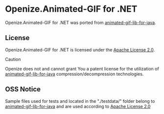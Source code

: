 # Openize.Animated-GIF for .NET

Openize.Animated-GIF for .NET was ported from [animated-gif-lib-for-java](https://github.com/rtyley/animated-gif-lib-for-java.git).

## License
Openize.Animated-GIF for .NET is licensed under the [Apache License 2.0](LICENSE).

> [!CAUTION]
> Openize does not and cannot grant You a patent license for the utilization of [animated-gif-lib-for-java](https://github.com/rtyley/animated-gif-lib-for-java.git) compression/decompression technologies.

## OSS Notice
Sample files used for tests and located in the "./testdata/" folder belong to [animated-gif-lib-for-java](https://github.com/rtyley/animated-gif-lib-for-java.git) and are used according to [Apache License 2.0](https://www.apache.org/licenses/LICENSE-2.0.txt)
